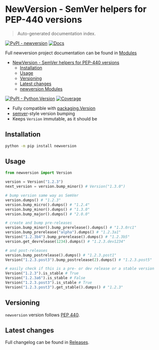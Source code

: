 # NewVersion - SemVer helpers for PEP-440 versions

> Auto-generated documentation index.

[![PyPI - newversion](https://img.shields.io/pypi/v/newversion.svg?color=blue&label=newversion)](https://pypi.org/project/newversion)
[![Docs](https://img.shields.io/readthedocs/newversion.svg?color=blue&label=Builder%20docs)](https://newversion.readthedocs.io/)

Full newversion project documentation can be found in [Modules](MODULES.md#newversion-modules)

- [NewVersion - SemVer helpers for PEP-440 versions](#newversion---semver-helpers-for-pep-440-versions)
    - [Installation](#installation)
    - [Usage](#usage)
    - [Versioning](#versioning)
    - [Latest changes](#latest-changes)
  - [newversion Modules](MODULES.md#newversion-modules)

[![PyPI - Python Version](https://img.shields.io/pypi/pyversions/newversion.svg?color=blue)](https://pypi.org/project/newversion)
[![Coverage](https://img.shields.io/codecov/c/github/vemel/newversion)](https://codecov.io/gh/vemel/newversion)

- Fully compatible with [packaging.Version](https://packaging.pypa.io/en/latest/version.html)
- [semver](https://pypi.org/project/semver/)-style version bumping
- Keeps `Version` immutable, as it should be

## Installation

```bash
python -m pip install newversion
```

## Usage

```python
from newversion import Version

version = Version("1.2.3")
next_version = version.bump_minor() # Version("1.3.0")

# bump version same way as SemVer
version.dumps() # "1.2.3"
version.bump_micro().dumps() # "1.2.4"
version.bump_minor().dumps() # "1.3.0"
version.bump_major().dumps() # "2.0.0"

# create and bump pre-releases
version.bump_minor().bump_prerelease().dumps() # "1.3.0rc1"
version.bump_prerelease("alpha").dumps() # "1.2.3a1"
Version("1.2.3b4").bump_prerelease().dumps() # "1.2.3b5"
version.get_devrelease(1234).dumps() # "1.2.3.dev1234"

# and post-releases
version.bump_postrelease().dumps() # "1.2.3.post1"
Version("1.2.3.post3").bump_postrelease(2).dumps() # "1.2.3.post5"

# easily check if this is a pre- or dev release or a stable version
Version("1.2.3").is_stable # True
Version("1.2.3a6").is_stable # False
Version("1.2.3.post3").is_stable # True
Version("1.2.3.post3").get_stable().dumps() # "1.2.3"
```

## Versioning

`newversion` version follows [PEP 440](https://www.python.org/dev/peps/pep-0440/).

## Latest changes

Full changelog can be found in [Releases](https://github.com/vemel/newversion/releases).
